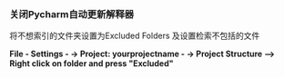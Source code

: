 ### 关闭Pycharm自动更新解释器

将不想索引的文件夹设置为Excluded Folders 及设置检索不包括的文件

**File - Settings - -> Project: yourprojectname - -> Project Structure --> Right click on folder and press "Excluded"**
